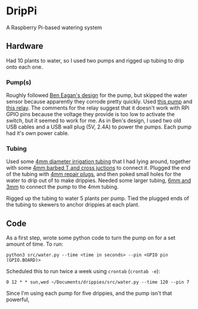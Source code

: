# DripPi

A Raspberry Pi-based watering system

## Hardware

Had 10 plants to water, so I used two pumps and rigged up tubing to drip onto each one.

### Pump(s)

Roughly followed [Ben Eagan's design](https://www.hackster.io/ben-eagan/raspberry-pi-automated-plant-watering-with-website-8af2dc) for the pump, but skipped the water sensor because apparently they corrode pretty quickly.  Used [this pump](https://core-electronics.com.au/mute-sounds-mini-submersible-pump-dc-3v-5v.html) and [this relay](https://core-electronics.com.au/5v-4-channel-relay-module-10a.html).  The comments for the relay suggest that it doesn't work with RPi GPIO pins because the voltage they provide is too low to activate the switch, but it seemed to work for me.  As in Ben's design, I used two old USB cables and a USB wall plug (5V, 2.4A) to power the pumps.  Each pump had it's own power cable.

### Tubing
Used some [4mm diameter irrigation tubing](https://www.bunnings.com.au/holman-4mm-x-10m-irrigation-drip-flex-tube_p3120586) that I had lying around, together with some [4mm barbed T and cross juctions](https://www.popeproducts.com.au/irrigation/poly-fittings/4-mm-fittings) to connect it.  Plugged the end of the tubing with [4mm repair plugs](https://www.bunnings.com.au/pope-4mm-repair-plug-40-pack_p3120432), and then poked small holes for the water to drip out of to make drippies. Needed some larger tubing, [6mm and 3mm](https://www.popeproducts.com.au/hoses/clear-vinyl-tubing-and-clear-vinyl-joiners) to connect the pump to the 4mm tubing. 

Rigged up the tubing to water 5 plants per pump.  Tied the plugged ends of the tubing to skewers to anchor drippies at each plant.

## Code

As a first step, wrote some python code to turn the pump on for a set amount of time.  To run:  
```
python3 src/water.py --time <time in seconds> --pin <GPIO pin (GPIO.BOARD)>
```

Scheduled this to run twice a week using `crontab` \(`crontab -e`\):  
```
0 12 * * sun,wed ~/Documents/drippies/src/water.py --time 120 --pin 7
```
Since I'm using each pump for five drippies, and the pump isn't that powerful, 
